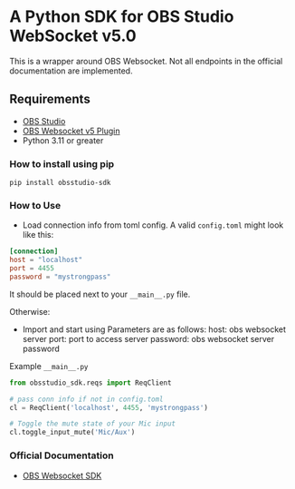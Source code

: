# A Python SDK for OBS Studio WebSocket v5.0

This is a wrapper around OBS Websocket.
Not all endpoints in the official documentation are implemented.

## Requirements

-   [OBS Studio](https://obsproject.com/)
-   [OBS Websocket v5 Plugin](https://github.com/obsproject/obs-websocket/releases/tag/5.0.0)
-   Python 3.11 or greater

### How to install using pip

```
pip install obsstudio-sdk
```

### How to Use

-   Load connection info from toml config. A valid `config.toml` might look like this:

```toml
[connection]
host = "localhost"
port = 4455
password = "mystrongpass"
```

It should be placed next to your `__main__.py` file.

Otherwise:

-   Import and start using
    Parameters are as follows:
    host: obs websocket server
    port: port to access server
    password: obs websocket server password

Example `__main__.py`

```python
from obsstudio_sdk.reqs import ReqClient

# pass conn info if not in config.toml
cl = ReqClient('localhost', 4455, 'mystrongpass')

# Toggle the mute state of your Mic input
cl.toggle_input_mute('Mic/Aux')
```

### Official Documentation

-   [OBS Websocket SDK](https://github.com/obsproject/obs-websocket/blob/master/docs/generated/protocol.md#obs-websocket-501-protocol)
